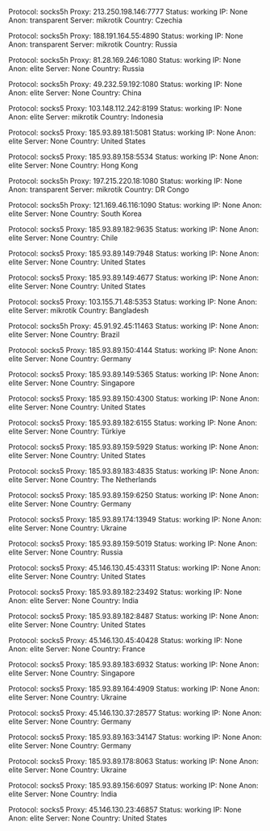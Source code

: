 Protocol: socks5h
Proxy: 213.250.198.146:7777
Status: working
IP: None
Anon: transparent
Server: mikrotik
Country: Czechia

Protocol: socks5h
Proxy: 188.191.164.55:4890
Status: working
IP: None
Anon: transparent
Server: mikrotik
Country: Russia

Protocol: socks5h
Proxy: 81.28.169.246:1080
Status: working
IP: None
Anon: elite
Server: None
Country: Russia

Protocol: socks5h
Proxy: 49.232.59.192:1080
Status: working
IP: None
Anon: elite
Server: None
Country: China

Protocol: socks5
Proxy: 103.148.112.242:8199
Status: working
IP: None
Anon: elite
Server: mikrotik
Country: Indonesia

Protocol: socks5
Proxy: 185.93.89.181:5081
Status: working
IP: None
Anon: elite
Server: None
Country: United States

Protocol: socks5
Proxy: 185.93.89.158:5534
Status: working
IP: None
Anon: elite
Server: None
Country: Hong Kong

Protocol: socks5h
Proxy: 197.215.220.18:1080
Status: working
IP: None
Anon: transparent
Server: mikrotik
Country: DR Congo

Protocol: socks5h
Proxy: 121.169.46.116:1090
Status: working
IP: None
Anon: elite
Server: None
Country: South Korea

Protocol: socks5
Proxy: 185.93.89.182:9635
Status: working
IP: None
Anon: elite
Server: None
Country: Chile

Protocol: socks5
Proxy: 185.93.89.149:7948
Status: working
IP: None
Anon: elite
Server: None
Country: United States

Protocol: socks5
Proxy: 185.93.89.149:4677
Status: working
IP: None
Anon: elite
Server: None
Country: United States

Protocol: socks5
Proxy: 103.155.71.48:5353
Status: working
IP: None
Anon: elite
Server: mikrotik
Country: Bangladesh

Protocol: socks5h
Proxy: 45.91.92.45:11463
Status: working
IP: None
Anon: elite
Server: None
Country: Brazil

Protocol: socks5
Proxy: 185.93.89.150:4144
Status: working
IP: None
Anon: elite
Server: None
Country: Germany

Protocol: socks5
Proxy: 185.93.89.149:5365
Status: working
IP: None
Anon: elite
Server: None
Country: Singapore

Protocol: socks5
Proxy: 185.93.89.150:4300
Status: working
IP: None
Anon: elite
Server: None
Country: United States

Protocol: socks5
Proxy: 185.93.89.182:6155
Status: working
IP: None
Anon: elite
Server: None
Country: Türkiye

Protocol: socks5
Proxy: 185.93.89.159:5929
Status: working
IP: None
Anon: elite
Server: None
Country: United States

Protocol: socks5
Proxy: 185.93.89.183:4835
Status: working
IP: None
Anon: elite
Server: None
Country: The Netherlands

Protocol: socks5
Proxy: 185.93.89.159:6250
Status: working
IP: None
Anon: elite
Server: None
Country: Germany

Protocol: socks5
Proxy: 185.93.89.174:13949
Status: working
IP: None
Anon: elite
Server: None
Country: Ukraine

Protocol: socks5
Proxy: 185.93.89.159:5019
Status: working
IP: None
Anon: elite
Server: None
Country: Russia

Protocol: socks5
Proxy: 45.146.130.45:43311
Status: working
IP: None
Anon: elite
Server: None
Country: United States

Protocol: socks5
Proxy: 185.93.89.182:23492
Status: working
IP: None
Anon: elite
Server: None
Country: India

Protocol: socks5
Proxy: 185.93.89.182:8487
Status: working
IP: None
Anon: elite
Server: None
Country: United States

Protocol: socks5
Proxy: 45.146.130.45:40428
Status: working
IP: None
Anon: elite
Server: None
Country: France

Protocol: socks5
Proxy: 185.93.89.183:6932
Status: working
IP: None
Anon: elite
Server: None
Country: Singapore

Protocol: socks5
Proxy: 185.93.89.164:4909
Status: working
IP: None
Anon: elite
Server: None
Country: Ukraine

Protocol: socks5
Proxy: 45.146.130.37:28577
Status: working
IP: None
Anon: elite
Server: None
Country: Germany

Protocol: socks5
Proxy: 185.93.89.163:34147
Status: working
IP: None
Anon: elite
Server: None
Country: Germany

Protocol: socks5
Proxy: 185.93.89.178:8063
Status: working
IP: None
Anon: elite
Server: None
Country: Ukraine

Protocol: socks5
Proxy: 185.93.89.156:6097
Status: working
IP: None
Anon: elite
Server: None
Country: India

Protocol: socks5
Proxy: 45.146.130.23:46857
Status: working
IP: None
Anon: elite
Server: None
Country: United States

